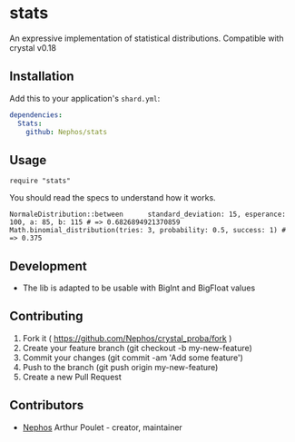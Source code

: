 # stats

An expressive implementation of statistical distributions.
Compatible with crystal v0.18

## Installation

Add this to your application's `shard.yml`:

```yaml
dependencies:
  Stats:
    github: Nephos/stats
```


## Usage

```crystal
require "stats"
```

You should read the specs to understand how it works.
```crystal
NormaleDistribution::between      standard_deviation: 15, esperance: 100, a: 85, b: 115 # => 0.6826894921370859
Math.binomial_distribution(tries: 3, probability: 0.5, success: 1) # => 0.375
```

## Development

- The lib is adapted to be usable with BigInt and BigFloat values

## Contributing

1. Fork it ( https://github.com/Nephos/crystal_proba/fork )
2. Create your feature branch (git checkout -b my-new-feature)
3. Commit your changes (git commit -am 'Add some feature')
4. Push to the branch (git push origin my-new-feature)
5. Create a new Pull Request

## Contributors

- [Nephos](https://github.com/Nephos) Arthur Poulet - creator, maintainer
